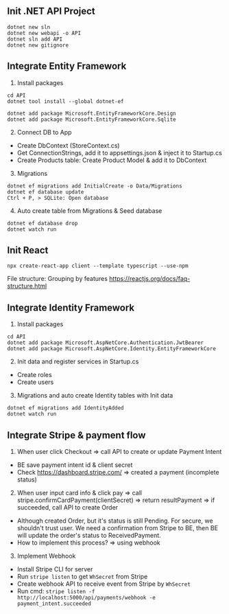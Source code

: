 ## Init .NET API Project
```
dotnet new sln
dotnet new webapi -o API
dotnet sln add API
dotnet new gitignore
```
## Integrate Entity Framework
1. Install packages
```
cd API
dotnet tool install --global dotnet-ef

dotnet add package Microsoft.EntityFrameworkCore.Design
dotnet add package Microsoft.EntityFrameworkCore.Sqlite
```

2. Connect DB to App
- Create DbContext (StoreContext.cs)
- Get ConnectionStrings, add it to appsettings.json & inject it to Startup.cs
- Create Products table: Create Product Model & add it to DbContext

3. Migrations
```
dotnet ef migrations add InitialCreate -o Data/Migrations
dotnet ef database update
Ctrl + P, > SQLite: Open database
```

4. Auto create table from Migrations & Seed database
```
dotnet ef database drop
dotnet watch run
```

## Init React
```
npx create-react-app client --template typescript --use-npm
```
File structure: Grouping by features https://reactjs.org/docs/faq-structure.html

## Integrate Identity Framework
1. Install packages
```
cd API
dotnet add package Microsoft.AspNetCore.Authentication.JwtBearer
dotnet add package Microsoft.AspNetCore.Identity.EntityFrameworkCore
```
2. Init data and register services in Startup.cs
- Create roles
- Create users

3. Migrations and auto create Identity tables with Init data
```
dotnet ef migrations add IdentityAdded
dotnet watch run
```

## Integrate Stripe & payment flow
1. When user click Checkout => call API to create or update Payment Intent
- BE save payment intent id & client secret
- Check https://dashboard.stripe.com/ => created a payment (incomplete status)
2. When user input card info & click pay => call stripe.confirmCardPayment(clientSecret)
=> return resultPayment => if succeeded, call API to create Order

* Although created Order, but it's status is still Pending. For secure, we shouldn't trust user. We need a confirmation from Stripe to BE, then BE will update the order's status to ReceivedPayment.
* How to implement this process? => using webhook
3. Implement Webhook
- Install Stripe CLI for server
- Run `stripe listen` to get `WhSecret` from Stripe
- Create webhook API to receive event from Stripe by `WhSecret`
- Run cmd: `stripe listen -f http://localhost:5000/api/payments/webhook -e payment_intent.succeeded`